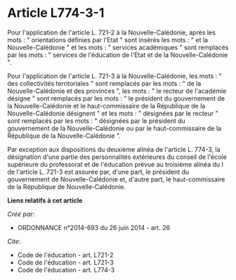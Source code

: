 # Article L774-3-1

Pour l'application de l'article L. 721-2 à la Nouvelle-Calédonie, après les mots : " orientations définies par l'Etat " sont
insérés les mots : " et la Nouvelle-Calédonie " et les mots : " services académiques " sont remplacés par les mots : "
services de l'éducation de l'Etat et de la Nouvelle-Calédonie ". 

Pour l'application de l'article L. 721-3 à la Nouvelle-Calédonie, les mots : " des collectivités territoriales " sont
remplacés par les mots : " de la Nouvelle-Calédonie et des provinces ", les mots : " le recteur de l'académie désigne " sont
remplacés par les mots : " le président du gouvernement de la Nouvelle-Calédonie et le haut-commissaire de la République de
la Nouvelle-Calédonie désignent " et les mots : " désignées par le recteur " sont remplacés par les mots : " désignées par le
président du gouvernement de la Nouvelle-Calédonie ou par le haut-commissaire de la République de la Nouvelle-Calédonie ". 

Par exception aux dispositions du deuxième alinéa de l'article L. 774-3, la désignation d'une partie des personnalités
extérieures du conseil de l'école supérieure du professorat et de l'éducation prévue au troisième alinéa du I de l'article L.
721-3 est assurée par, d'une part, le président du gouvernement de Nouvelle-Calédonie et, d'autre part, le haut-commissaire
de la République de Nouvelle-Calédonie.

**Liens relatifs à cet article**

_Créé par_:

  - ORDONNANCE n°2014-693 du 26 juin 2014 - art. 26

_Cite_:

  - Code de l'éducation - art. L721-2
  - Code de l'éducation - art. L721-3
  - Code de l'éducation - art. L774-3
